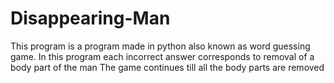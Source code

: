 # Disappearing-Man
This program is a program made in python also known as word guessing game.
In this program each incorrect answer corresponds to removal of a body part of the man
The game continues till all the body parts are removed
